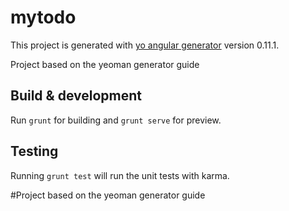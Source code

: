 # mytodo

This project is generated with [yo angular generator](https://github.com/yeoman/generator-angular)
version 0.11.1.

Project based on the yeoman generator guide

## Build & development

Run `grunt` for building and `grunt serve` for preview.

## Testing

Running `grunt test` will run the unit tests with karma.

#Project based on the yeoman generator guide
